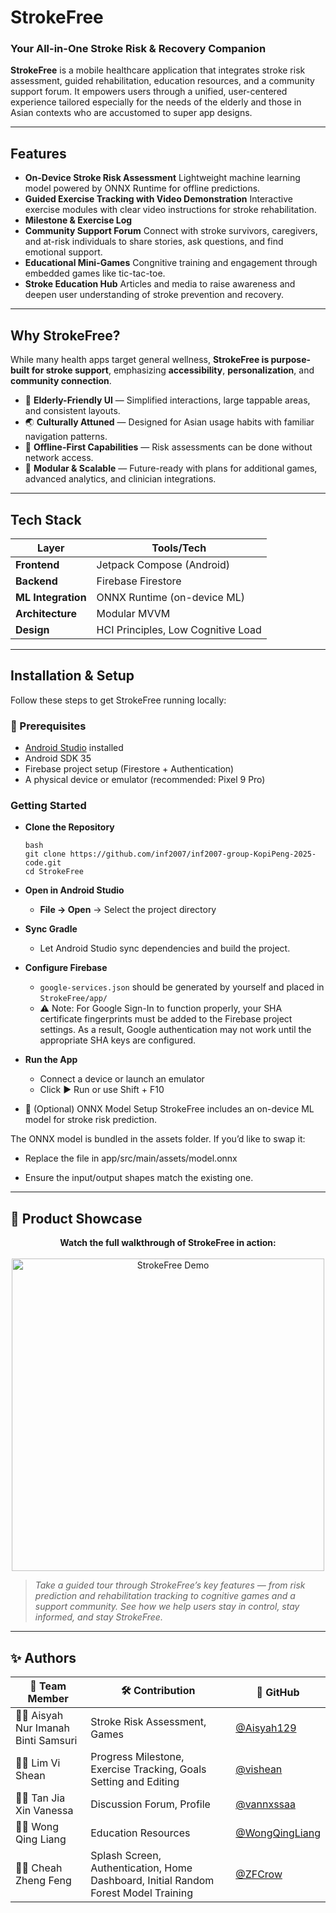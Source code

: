 # StrokeFree

### Your All-in-One Stroke Risk & Recovery Companion

**StrokeFree** is a mobile healthcare application that integrates stroke risk assessment, guided rehabilitation, education resources, and a community support forum. It empowers users through a unified, user-centered experience tailored especially for the needs of the elderly and those in Asian contexts who are accustomed to super app designs.

---

## Features

- **On-Device Stroke Risk Assessment**
  Lightweight machine learning model powered by ONNX Runtime for offline predictions.
- **Guided Exercise Tracking with Video Demonstration**
  Interactive exercise modules with clear video instructions for stroke rehabilitation.
- **Milestone & Exercise Log**
- **Community Support Forum**
  Connect with stroke survivors, caregivers, and at-risk individuals to share stories, ask questions, and find emotional support.
- **Educational Mini-Games**
  Congnitive training and engagement through embedded games like tic-tac-toe.
- **Stroke Education Hub**
  Articles and media to raise awareness and deepen user understanding of stroke prevention and recovery.
---
## Why StrokeFree?
While many health apps target general wellness, **StrokeFree is purpose-built for stroke support**, emphasizing **accessibility**, **personalization**, and **community connection**.

- 🧓 **Elderly-Friendly UI** — Simplified interactions, large tappable areas, and consistent layouts.  
- 🌏 **Culturally Attuned** — Designed for Asian usage habits with familiar navigation patterns.  
- 📶 **Offline-First Capabilities** — Risk assessments can be done without network access.  
- 🧩 **Modular & Scalable** — Future-ready with plans for additional games, advanced analytics, and clinician integrations.
---

## Tech Stack

| Layer            | Tools/Tech                     |
|------------------|--------------------------------|
| **Frontend**      | Jetpack Compose (Android)      |
| **Backend**       | Firebase Firestore             |
| **ML Integration**| ONNX Runtime (on-device ML)    |
| **Architecture**  | Modular MVVM                   |
| **Design**        | HCI Principles, Low Cognitive Load |

---

## Installation & Setup
Follow these steps to get StrokeFree running locally:

### 🧰 Prerequisites
- [Android Studio](https://developer.android.com/studio) installed 
- Android SDK 35
- Firebase project setup (Firestore + Authentication)
- A physical device or emulator (recommended: Pixel 9 Pro)

### Getting Started
- **Clone the Repository**
   ```
   bash
   git clone https://github.com/inf2007/inf2007-group-KopiPeng-2025-code.git
   cd StrokeFree
   ```
- **Open in Android Studio**
   - **File → Open** → Select the project directory
- **Sync Gradle**
   - Let Android Studio sync dependencies and build the project.

- **Configure Firebase**
  - ```google-services.json``` should be generated by yourself and placed in ```StrokeFree/app/```
  - ⚠️ Note: For Google Sign-In to function properly, your SHA certificate fingerprints must be added to the Firebase project settings. As a result, Google authentication may not work until the appropriate SHA keys are configured.  
- **Run the App**
  - Connect a device or launch an emulator
  - Click ▶️ Run or use Shift + F10


- 🧠 (Optional) ONNX Model Setup
StrokeFree includes an on-device ML model for stroke risk prediction.

The ONNX model is bundled in the assets folder. If you’d like to swap it:

- Replace the file in app/src/main/assets/model.onnx

- Ensure the input/output shapes match the existing one.

---
## 🚀 Product Showcase

<p align="center">
  <strong>Watch the full walkthrough of StrokeFree in action:</strong><br><br>
  <a href="https://youtu.be/NYmD_2rlUpE">
    <img src="https://img.youtube.com/vi/NYmD_2rlUpE/hqdefault.jpg" alt="StrokeFree Demo" width="500"/>
  </a>
</p>

> _Take a guided tour through StrokeFree’s key features — from risk prediction and rehabilitation tracking to cognitive games and a support community. See how we help users stay in control, stay informed, and stay StrokeFree._


---
## ✨ Authors

| 👤 Team Member                     | 🛠️ Contribution                                                                 | 🔗 GitHub                                |
|-----------------------------------|----------------------------------------------------------------------------------|------------------------------------------|
| 👩‍💻 Aisyah Nur Imanah Binti Samsuri | Stroke Risk Assessment, Games                                                   | [@Aisyah129](https://github.com/Aisyah129)       |
| 👩‍💻 Lim Vi Shean                   | Progress Milestone, Exercise Tracking, Goals Setting and Editing                | [@vishean](https://github.com/ViShean)       |
| 👩‍💻 Tan Jia Xin Vanessa           | Discussion Forum, Profile                                                       | [@vannxssaa](https://github.com/vannxssaa) |
| 👨‍💻 Wong Qing Liang               | Education Resources                                                              | [@WongQingLiang](https://github.com/WongQingLiang) |
| 👨‍💻 Cheah Zheng Feng              | Splash Screen, Authentication, Home Dashboard, Initial Random Forest Model Training | [@ZFCrow](https://github.com/ZFCrow)             |


